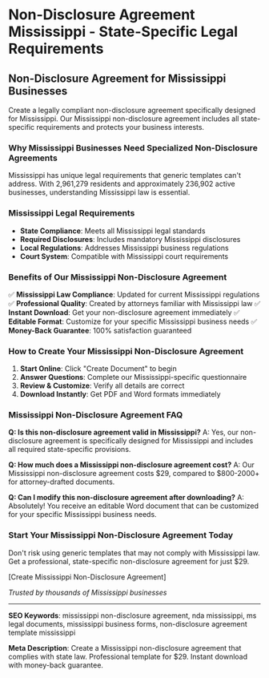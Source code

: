 # Non-Disclosure Agreement Mississippi - State-Specific Legal Requirements

## Non-Disclosure Agreement for Mississippi Businesses

Create a legally compliant non-disclosure agreement specifically designed for Mississippi. Our Mississippi non-disclosure agreement includes all state-specific requirements and protects your business interests.

### Why Mississippi Businesses Need Specialized Non-Disclosure Agreements

Mississippi has unique legal requirements that generic templates can't address. With 2,961,279 residents and approximately 236,902 active businesses, understanding Mississippi law is essential.

### Mississippi Legal Requirements

- **State Compliance**: Meets all Mississippi legal standards
- **Required Disclosures**: Includes mandatory Mississippi disclosures
- **Local Regulations**: Addresses Mississippi business regulations
- **Court System**: Compatible with Mississippi court requirements

### Benefits of Our Mississippi Non-Disclosure Agreement

✅ **Mississippi Law Compliance**: Updated for current Mississippi regulations
✅ **Professional Quality**: Created by attorneys familiar with Mississippi law
✅ **Instant Download**: Get your non-disclosure agreement immediately
✅ **Editable Format**: Customize for your specific Mississippi business needs
✅ **Money-Back Guarantee**: 100% satisfaction guaranteed

### How to Create Your Mississippi Non-Disclosure Agreement

1. **Start Online**: Click "Create Document" to begin
2. **Answer Questions**: Complete our Mississippi-specific questionnaire
3. **Review & Customize**: Verify all details are correct
4. **Download Instantly**: Get PDF and Word formats immediately

### Mississippi Non-Disclosure Agreement FAQ

**Q: Is this non-disclosure agreement valid in Mississippi?**
A: Yes, our non-disclosure agreement is specifically designed for Mississippi and includes all required state-specific provisions.

**Q: How much does a Mississippi non-disclosure agreement cost?**
A: Our Mississippi non-disclosure agreement costs $29, compared to $800-2000+ for attorney-drafted documents.

**Q: Can I modify this non-disclosure agreement after downloading?**
A: Absolutely! You receive an editable Word document that can be customized for your specific Mississippi business needs.

### Start Your Mississippi Non-Disclosure Agreement Today

Don't risk using generic templates that may not comply with Mississippi law. Get a professional, state-specific non-disclosure agreement for just $29.

[Create Mississippi Non-Disclosure Agreement]

_Trusted by thousands of Mississippi businesses_

---

**SEO Keywords**: mississippi non-disclosure agreement, nda mississippi, ms legal documents, mississippi business forms, non-disclosure agreement template mississippi

**Meta Description**: Create a Mississippi non-disclosure agreement that complies with state law. Professional template for $29. Instant download with money-back guarantee.
